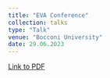 ```yaml
---
title: "EVA Conference"
collection: talks
type: "Talk"
venue: "Bocconi University"
date: 29.06.2023
---
```


[Link to PDF](https://callumbarltrop.github.io/files/EVA23.pdf)
